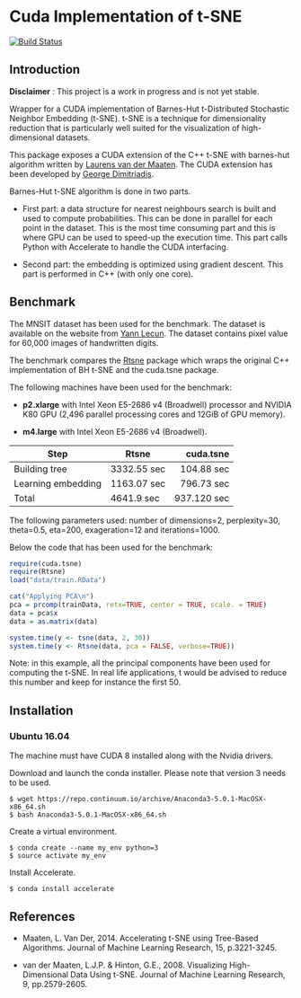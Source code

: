 # Cuda Implementation of t-SNE


[![Build Status](https://travis-ci.org/erikdf/cuda.tsne.svg?branch=master)](https://travis-ci.org/erikdf/cuda.tsne)

## Introduction

**Disclaimer** : This project is a work in progress and is not yet stable.

Wrapper for a CUDA implementation of Barnes-Hut t-Distributed Stochastic Neighbor Embedding (t-SNE).
t-SNE is a technique for dimensionality reduction that is particularly well suited for the
visualization of high-dimensional datasets.

This package exposes a CUDA extension of the C++ t-SNE with barnes-hut algorithm written by [Laurens van der Maaten](https://lvdmaaten.github.io/). The CUDA extension has been developed by [George Dimitriadis](https://github.com/georgedimitriadis/t_sne_bhcuda).  

Barnes-Hut t-SNE algorithm is done in two parts.

* First part: a data structure for nearest neighbours search is
built and used to compute probabilities. This can be done in parallel for each point in the dataset.
This is the most time consuming part and this is where GPU can be used to speed-up the execution time. This part calls Python with Accelerate to handle the CUDA
interfacing.
 
* Second part: the embedding is optimized using gradient descent.
This part is performed in C++ (with only one core).

## Benchmark

The MNSIT dataset has been used for the benchmark. The dataset is available on the website from
[Yann Lecun](http://yann.lecun.com/exdb/mnist/).
The dataset contains pixel value for 60,000 images of handwritten digits.  

The benchmark compares the [Rtsne](https://cran.r-project.org/web/packages/Rtsne/index.html) package
which wraps the original C++ implementation of BH t-SNE and the cuda.tsne package.

The following machines have been used for the benchmark: 

* **p2.xlarge** with Intel Xeon E5-2686 v4 (Broadwell) processor and NVIDIA K80 GPU (2,496 parallel processing cores 
and 12GiB of GPU memory).
  
* **m4.large** with Intel Xeon E5-2686 v4 (Broadwell).

| Step               | Rtsne       | cuda.tsne    |
| ------------------ | ----------- |-------------:|
| Building tree      | 3332.55 sec | 104.88 sec   |
| Learning embedding | 1163.07 sec | 796.73 sec   |
| Total              | 4641.9 sec  | 937.120 sec  |

The following parameters used: number of dimensions=2, perplexity=30, theta=0.5, eta=200, exageration=12 
and iterations=1000.

Below the code that has been used for the benchmark:

```r
require(cuda.tsne)
require(Rtsne)
load("data/train.RData")

cat("Applying PCA\n")
pca = prcomp(trainData, retx=TRUE, center = TRUE, scale. = TRUE)
data = pca$x
data = as.matrix(data)

system.time(y <- tsne(data, 2, 30))
system.time(y <- Rtsne(data, pca = FALSE, verbose=TRUE))
```

Note: in this example, all the principal components have been used for
computing the t-SNE. In real life applications,
t would be advised to reduce this number and keep for instance the first 50.

## Installation

### Ubuntu 16.04

The machine must have CUDA 8 installed along with the Nvidia drivers.

Download and launch the conda installer. Please note that version 3 needs to be used.

```shell
$ wget https://repo.continuum.io/archive/Anaconda3-5.0.1-MacOSX-x86_64.sh
$ bash Anaconda3-5.0.1-MacOSX-x86_64.sh
```

Create a virtual environment.

```shell
$ conda create --name my_env python=3
$ source activate my_env
```
Install Accelerate.

```shell
$ conda install accelerate
```

## References 

* Maaten, L. Van Der, 2014. Accelerating t-SNE using Tree-Based Algorithms.
Journal of Machine Learning Research, 15, p.3221-3245.

* van der Maaten, L.J.P. & Hinton, G.E., 2008. Visualizing
High-Dimensional Data Using t-SNE. Journal of Machine Learning
Research, 9, pp.2579-2605.
 
